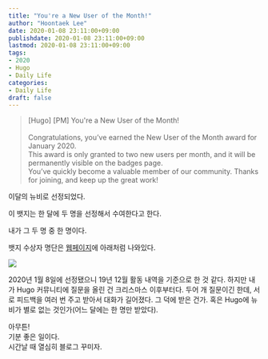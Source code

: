 ```yaml
---
title: "You're a New User of the Month!"
author: "Hoontaek Lee"
date: 2020-01-08 23:11:00+09:00
publishdate: 2020-01-08 23:11:00+09:00
lastmod: 2020-01-08 23:11:00+09:00
tags:
- 2020
- Hugo
- Daily Life
categories:
- Daily Life
draft: false
---
```


>[Hugo] [PM] You're a New User of the Month!
<br><br>
Congratulations, you’ve earned the New User of the Month award for January 2020.  
This award is only granted to two new users per month, and it will be permanently visible on the badges page.  
You’ve quickly become a valuable member of our community. Thanks for joining, and keep up the great work!

이달의 뉴비로 선정되었다.  

이 뱃지는 한 달에 두 명을 선정해서 수여한다고 한다.  

내가 그 두 명 중 한 명이다.

뱃지 수상자 명단은 [웹페이지](https://discourse.gohugo.io/badges/44/new-user-of-the-month)에 아래처럼 나와있다.

![](/en/posts/20200108_new_user_of_the_month/20200108_new_user_of_the_month_fig1.jpg)

2020년 1월 8일에 선정됐으니 19년 12월 활동 내역을 기준으로 한 것 같다. 하지만 내가 Hugo 커뮤니티에 질문을 올린 건 크리스마스 이후부터다. 두어 개 질문이긴 한데, 서로 피드백을 여러 번 주고 받아서 대화가 길어졌다. 그 덕에 받은 건가. 혹은 Hugo에 뉴비가 별로 없는 것인가(어느 달에는 한 명만 받았다).

아무튼!<br>
기분 좋은 일이다.  
시간날 때 열심히 블로그 꾸미자.
